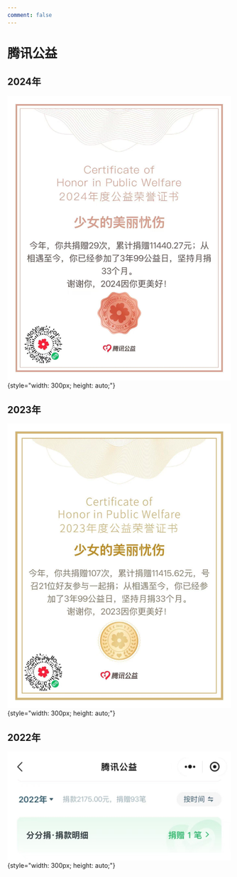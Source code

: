 ```yaml
---
comment: false
---
```

# 腾讯公益
## 2024年
![2024](/img/2024.jpg){style="width: 300px; height: auto;"}
## 2023年
![2023](/img/2023.jpg){style="width: 300px; height: auto;"}
## 2022年
![2022](/img/2022.jpg){style="width: 300px; height: auto;"}